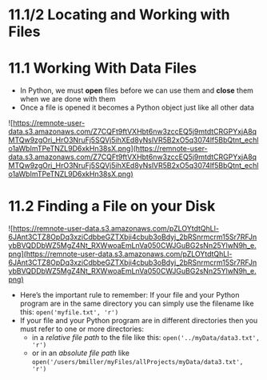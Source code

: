 # 11.1/2 Locating and Working with Files

# 11.1 Working With Data Files

- In Python, we must **open** files before we can use them and **close** them when we are done with them
- Once a file is opened it becomes a Python object just like all other data

![https://remnote-user-data.s3.amazonaws.com/Z7CQFt9ftVXHbt6nw3zccEQ5j9mtdtCRGPYxjA8qMTQw9zgOri_HrO3NruFj5SQVj5ihXEd8yNslVR5B2xO5q3074lf5BbQtnt_echlo1aWbImTPeTNZL9D6xkHn38sX.png](https://remnote-user-data.s3.amazonaws.com/Z7CQFt9ftVXHbt6nw3zccEQ5j9mtdtCRGPYxjA8qMTQw9zgOri_HrO3NruFj5SQVj5ihXEd8yNslVR5B2xO5q3074lf5BbQtnt_echlo1aWbImTPeTNZL9D6xkHn38sX.png)

# 11.2 Finding a File on your Disk

![https://remnote-user-data.s3.amazonaws.com/pZLOYtdtQhLl-6JAnt3CTZ8OpDq3xziCdbbeGZTXbji4cbub3oBdyj_2bRSnrmcrm15Sr7RFJnybBVQDDbWZ5MgZ4Nt_RXWwoaEmLnVa050CWJGuBG2sNn25YlwN9h_e.png](https://remnote-user-data.s3.amazonaws.com/pZLOYtdtQhLl-6JAnt3CTZ8OpDq3xziCdbbeGZTXbji4cbub3oBdyj_2bRSnrmcrm15Sr7RFJnybBVQDDbWZ5MgZ4Nt_RXWwoaEmLnVa050CWJGuBG2sNn25YlwN9h_e.png)

- Here’s the important rule to remember: If your file and your Python program are in the same directory you can simply use the filename like this: `open('myfile.txt', 'r')`
- If your file and your Python program are in different directories then you must refer to one or more directories:
    - in a *relative file path* to the file like this: `open('../myData/data3.txt', 'r')`
    - or in an *absolute file path* like `open('/users/bmiller/myFiles/allProjects/myData/data3.txt', 'r')`